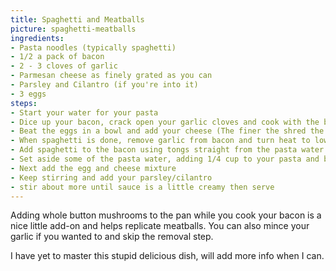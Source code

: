 ```yaml
---
title: Spaghetti and Meatballs
picture: spaghetti-meatballs
ingredients:
- Pasta noodles (typically spaghetti)
- 1/2 a pack of bacon
- 2 - 3 cloves of garlic
- Parmesan cheese as finely grated as you can
- Parsley and Cilantro (if you're into it)
- 3 eggs
steps:
- Start your water for your pasta
- Dice up your bacon, crack open your garlic cloves and cook with the bacon in a frying pan
- Beat the eggs in a bowl and add your cheese (The finer the shred the better, grated works best)
- When spaghetti is done, remove garlic from bacon and turn heat to low.
- Add spaghetti to the bacon using tongs straight from the pasta water and keep moving it around until it stops sizzling
- Set aside some of the pasta water, adding 1/4 cup to your pasta and bacon now, keep stirring
- Next add the egg and cheese mixture
- Keep stirring and add your parsley/cilantro
- stir about more until sauce is a little creamy then serve
---
```


Adding whole button mushrooms to the pan while you cook your bacon is a nice little add-on and helps replicate meatballs. You can also mince your garlic if you wanted to and skip the removal step.

I have yet to master this stupid delicious dish, will add more info when I can.
